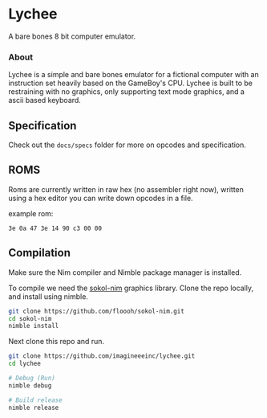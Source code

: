 # Lychee
A bare bones 8 bit computer emulator.
### About
Lychee is a simple and bare bones emulator for a fictional computer with an instruction set heavily based on the GameBoy's CPU. Lychee is built to be restraining with no graphics, only supporting text mode graphics, and a ascii based keyboard.

## Specification
Check out the `docs/specs` folder for more on opcodes and specification.

## ROMS
Roms are currently written in raw hex (no assembler right now), written using a hex editor you can write down opcodes in a file.

example rom:
```
3e 0a 47 3e 14 90 c3 00 00
```

## Compilation
Make sure the Nim compiler and Nimble package manager is installed.

To compile we need the [sokol-nim](https://github.com/floooh/sokol-nim) graphics library. Clone the repo locally, and install using nimble.
```bash
git clone https://github.com/floooh/sokol-nim.git
cd sokol-nim
nimble install
```

Next clone this repo and run.
```bash
git clone https://github.com/imagineeeinc/lychee.git
cd lychee

# Debug (Run)
nimble debug

# Build release
nimble release
```